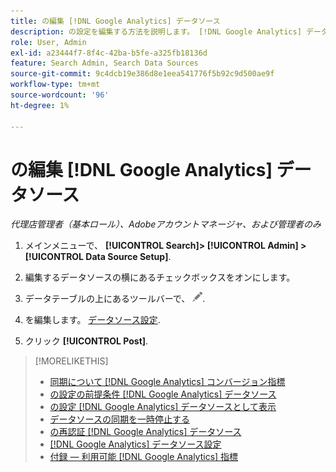 ```yaml
---
title: の編集 [!DNL Google Analytics] データソース
description: の設定を編集する方法を説明します。 [!DNL Google Analytics] データソース。
role: User, Admin
exl-id: a23444f7-8f4c-42ba-b5fe-a325fb18136d
feature: Search Admin, Search Data Sources
source-git-commit: 9c4dcb19e386d8e1eea541776f5b92c9d500ae9f
workflow-type: tm+mt
source-wordcount: '96'
ht-degree: 1%

---
```


# の編集 [!DNL Google Analytics] データソース

*代理店管理者（基本ロール）、Adobeアカウントマネージャ、および管理者のみ*

1. メインメニューで、 **[!UICONTROL Search]> [!UICONTROL Admin] >[!UICONTROL Data Source Setup]**.

1. 編集するデータソースの横にあるチェックボックスをオンにします。

1. データテーブルの上にあるツールバーで、 ![編集](/help/search-social-commerce/assets/edit.png "編集").

1. を編集します。 [データソース設定](data-source-settings.md).

1. クリック **[!UICONTROL Post]**.

>[!MORELIKETHIS]
>
>* [同期について [!DNL Google Analytics] コンバージョン指標](data-source-about.md)
>* [の設定の前提条件 [!DNL Google Analytics] データソース](data-source-prerequisites.md)
>* [の設定 [!DNL Google Analytics] データソースとして表示](data-source-configure.md)
>* [データソースの同期を一時停止する](data-source-pause.md)
>* [の再認証 [!DNL Google Analytics] データソース](data-source-reauthenticate.md)
>* [[!DNL Google Analytics] データソース設定](data-source-settings.md)
>* [付録 — 利用可能 [!DNL Google Analytics] 指標](data-source-ga-metrics.md)
